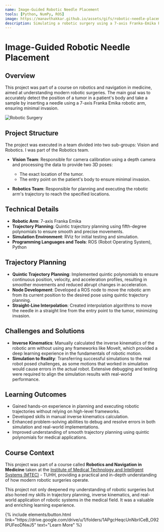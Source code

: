 ```yaml
---
name: Image-Guided Robotic Needle Placement 
tools: [Python, NumPy, ROS]
image: https://manavthakkar.github.io/assets/gifs/robotic-needle-placement.gif
description: Simulating a robotic surgery using a 7-axis Franka-Emika Panda robot arm.
---
```

# Image-Guided Robotic Needle Placement

## Overview
This project was part of a course on robotics and navigation in medicine, aimed at understanding modern robotic surgeries. The main goal was to accurately detect the position of a tumor in a patient's body and take a sample by inserting a needle using a 7-axis Franka Emika robotic arm, ensuring minimal invasion.

![Robotic Surgery](https://manavthakkar.github.io/assets/images/robotic-surgery.png)

## Project Structure
The project was executed in a team divided into two sub-groups: Vision and Robotics. I was part of the Robotics team.

- **Vision Team**: Responsible for camera calibration using a depth camera and processing the data to provide two 3D poses:
  - The exact location of the tumor.
  - The entry point on the patient's body to ensure minimal invasion.

- **Robotics Team**: Responsible for planning and executing the robotic arm's trajectory to reach the specified locations.

## Technical Details
- **Robotic Arm**: 7-axis Franka Emika
- **Trajectory Planning**: Quintic trajectory planning using fifth-degree polynomials to ensure smooth and precise movements.
- **Simulation Environment**: RViz for initial testing and simulation.
- **Programming Languages and Tools**: ROS (Robot Operating System), Python

## Trajectory Planning
- **Quintic Trajectory Planning**: Implemented quintic polynomials to ensure continuous position, velocity, and acceleration profiles, resulting in smoother movements and reduced abrupt changes in acceleration.
- **Node Development**: Developed a ROS node to move the robotic arm from its current position to the desired pose using quintic trajectory planning.
- **Straight-Line Interpolation**: Created interpolation algorithms to move the needle in a straight line from the entry point to the tumor, minimizing invasion.

## Challenges and Solutions
- **Inverse Kinematics**: Manually calculated the inverse kinematics of the robotic arm without using any frameworks like MoveIt, which provided a deep learning experience in the fundamentals of robotic motion.
- **Simulation to Reality**: Transferring successful simulations to the real robot posed challenges, as some motions that worked in simulation would cause errors in the actual robot. Extensive debugging and testing were required to align the simulation results with real-world performance.

## Learning Outcomes
- Gained hands-on experience in planning and executing robotic trajectories without relying on high-level frameworks.
- Developed skills in manual inverse kinematics calculation.
- Enhanced problem-solving abilities to debug and resolve errors in both simulation and real-world implementations.
- Improved understanding of smooth trajectory planning using quintic polynomials for medical applications.

## Course Context
This project was part of a course called **Robotics and Navigation in Medicine** taken at the [Institute of Medical Technology and Intelligent Systems (MTEC)](https://mtec.et8.tuhh.de/) - TUHH, providing a practical and in-depth understanding of how modern robotic surgeries operate.

This project not only deepened my understanding of robotic surgeries but also honed my skills in trajectory planning, inverse kinematics, and real-world application of robotic systems in the medical field. It was a valuable and enriching learning experience.

<p class="text-center">
{% include elements/button.html link="https://drive.google.com/drive/u/1/folders/1APgcHeqcUnNbrICeB_O92IPUFeoDNwJ5" text="Learn More" %}
</p>
